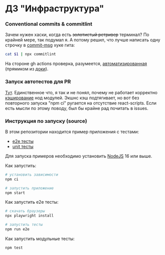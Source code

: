 # ДЗ "Инфраструктура"

### Conventional commits & commitlint

Зачем нужен хаски, когда есть ~~золотистый ретривер~~ терминал? По крайней мере, так подумал я. А потому решил, что лучше написать одну строчку в [commit-msg](https://git-scm.com/book/ru/v2/%D0%9D%D0%B0%D1%81%D1%82%D1%80%D0%BE%D0%B9%D0%BA%D0%B0-Git-%D0%A5%D1%83%D0%BA%D0%B8-%D0%B2-Git) хуке гита:

```sh
cat $1 | npx commitlint
```

На стороне gh actions проверка, разумеется, [автоматизированная](https://github.com/st-isk/infra-shri-hw/blob/master/.github/workflows/conventional-commits-action.yaml) (прямиком из [доки](https://commitlint.js.org/#/guides-ci-setup)).

### Запуск автотестов для PR

[Тут](https://github.com/st-isk/infra-shri-hw/blob/master/.github/workflows/autotests-action.yaml). Единственное что, я так и не понял, почему не работает корректно [кэширование](https://github.com/st-isk/infra-shri-hw/blob/master/.github/workflows/cache-modules-action.yaml) нод модулей. Экшнс кэш подтягивает, но вот без повторного запуска "npm ci" ругается на отсутствие react-scripts. Если есть мысли по этому поводу, был бы крайне рад почитать в issues.

### Инструкция по запуску (source)

В этом репозитории находится пример приложения с тестами:

-   [e2e тесты](e2e/example.spec.ts)
-   [unit тесты](src/example.test.tsx)

Для запуска примеров необходимо установить [NodeJS](https://nodejs.org/en/download/) 16 или выше.

Как запустить:

```sh
# установить зависимости
npm ci

# запустить приложение
npm start
```

Как запустить e2e тесты:

```sh
# скачать браузеры
npx playwright install

# запустить тесты
npm run e2e
```

Как запустить модульные тесты:

```sh
npm test
```
